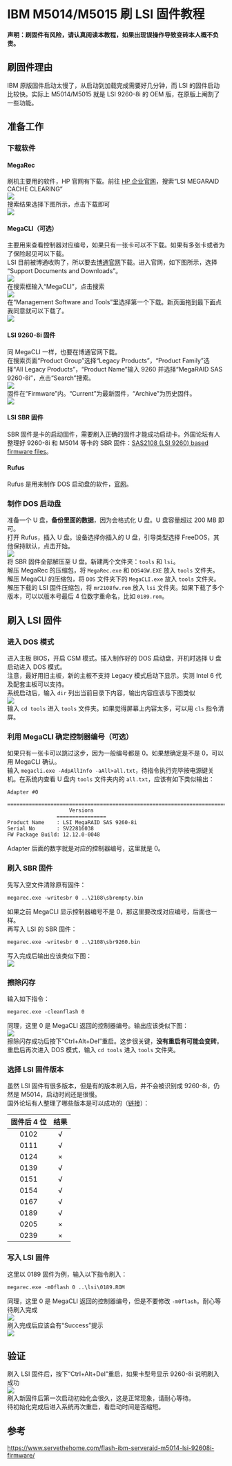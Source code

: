 # IBM M5014/M5015 刷 LSI 固件教程

**声明：刷固件有风险，请认真阅读本教程，如果出现误操作导致变砖本人概不负责。**

## 刷固件理由
IBM 原版固件启动太慢了，从启动到加载完成需要好几分钟，而 LSI 的固件启动比较快。实际上 M5014/M5015 就是 LSI 9260-8i 的 OEM 版，在原版上阉割了一些功能。

## 准备工作
### 下载软件
#### MegaRec
刷机主要用的软件，HP 官网有下载。前往 [HP 企业官网](https://support.hpe.com/)，搜索“LSI MEGARAID CACHE CLEARING”  
![](../img/hpe-search.png)  
搜索结果选择下图所示，点击下载即可  
![](../img/hpe-megarec.png)

#### MegaCLI（可选）
主要用来查看控制器对应编号，如果只有一张卡可以不下载。如果有多张卡或者为了保险起见可以下载。  
LSI 目前被博通收购了，所以要去[博通官网](https://www.broadcom.com/)下载。进入官网，如下图所示，选择 “Support Documents and Downloads”。  
![](../img/broadcom.png)  
在搜索框输入“MegaCLI”，点击搜索  
![](../img/broadcom-search.png)  
在“Management Software and Tools”里选择第一个下载。新页面拖到最下面点我同意就可以下载了。  
![](../img/broadcom-megacli.png)

#### LSI 9260-8i 固件
同 MegaCLI 一样，也要在博通官网下载。  
在搜索页面“Product Group”选择“Legacy Products”，“Product Family”选择“All Legacy Products”，“Product Name”输入 9260 并选择“MegaRAID SAS 9260-8i”，点击“Search”搜索。  
![](../img/broadcom-9260.png)  
固件在“Firmware”内。“Current”为最新固件，“Archive”为历史固件。  
![](../img/broadcom-fw.png)

#### LSI SBR 固件
SBR 固件是卡的启动固件，需要刷入正确的固件才能成功启动卡。外国论坛有人整理好 9260-8i 和 M5014 等卡的 SBR 固件：[SAS2108 (LSI 9260) based firmware files](https://forums.laptopvideo2go.com/topic/29166-sas2108-lsi-9260-based-firmware-files/)。

#### Rufus
Rufus 是用来制作 DOS 启动盘的软件，[官网](https://rufus.ie/)。

### 制作 DOS 启动盘
准备一个 U 盘，**备份里面的数据**，因为会格式化 U 盘。U 盘容量超过 200 MB 即可。  
打开 Rufus，插入 U 盘。设备选择你插入的 U 盘，引导类型选择 FreeDOS，其他保持默认，点击开始。  
![](../img/rufus.png)  
将 SBR 固件全部解压至 U 盘。新建两个文件夹：`tools` 和 `lsi`。  
解压 MegaRec 的压缩包，将 `MegaRec.exe` 和 `DOS4GW.EXE` 放入 `tools` 文件夹。  
解压 MegaCLI 的压缩包，将 `DOS` 文件夹下的 `MegaCLI.exe` 放入 `tools` 文件夹。  
解压下载的 LSI 固件压缩包，将 `mr2108fw.rom` 放入 `lsi` 文件夹。如果下载了多个版本，可以以版本号最后 4 位数字重命名，比如 `0189.rom`。

## 刷入 LSI 固件
### 进入 DOS 模式
进入主板 BIOS，开启 CSM 模式。插入制作好的 DOS 启动盘，开机时选择 U 盘启动进入 DOS 模式。  
注意，最好用旧主板，新的主板不支持 Legacy 模式启动下显示。实测 Intel 6 代及配套主板可以支持。  
系统启动后，输入 `dir` 列出当前目录下内容，输出内容应该与下图类似  
![](../img/dos-dir.jpg)  
输入 `cd tools` 进入 `tools` 文件夹。如果觉得屏幕上内容太多，可以用 `cls` 指令清屏。

### 利用 MegaCLI 确定控制器编号（可选）
如果只有一张卡可以跳过这步，因为一般编号都是 0。如果想确定是不是 0，可以用 MegaCLI 确认。  
输入 `megacli.exe -AdpAllInfo -aAll>all.txt`，待指令执行完毕按电源键关机。在系统内查看 U 盘内 `tools` 文件夹内的 `all.txt`，应该有如下类似输出：  
```
Adapter #0

==============================================================================
                    Versions
                ================
Product Name    : LSI MegaRAID SAS 9260-8i
Serial No       : SV22816038
FW Package Build: 12.12.0-0048
```
Adapter 后面的数字就是对应的控制器编号，这里就是 0。

### 刷入 SBR 固件
先写入空文件清除原有固件：  
```
megarec.exe -writesbr 0 ..\2108\sbrempty.bin
```
如果之前 MegaCLI 显示控制器编号不是 0，那这里要改成对应编号，后面也一样。  
再写入 LSI 的 SBR 固件：
```
megarec.exe -writesbr 0 ..\2108\sbr9260.bin
```
写入完成后输出应该类似下图：  
![](../img/dos-sbr.jpg)

### 擦除闪存
输入如下指令：
```
megarec.exe -cleanflash 0
```
同理，这里 0 是 MegaCLI 返回的控制器编号。输出应该类似下图：  
![](../img/dos-cleanflash.jpg)  
擦除闪存成功后按下“Ctrl+Alt+Del”重启。这步很关键，**没有重启有可能会变砖**。  
重启后再次进入 DOS 模式，输入 `cd tools` 进入 `tools` 文件夹。

### 选择 LSI 固件版本
虽然 LSI 固件有很多版本，但是有的版本刷入后，并不会被识别成 9260-8i，仍然是 M5014，启动时间还是很慢。  
国外论坛有人整理了哪些版本是可以成功的（[链接](https://forums.servethehome.com/index.php?threads/cross-flashing-an-ibm-m5014-to-lsi-9260.836/post-129624)）：

|固件后 4 位|结果|
|:-:|:-:|
|0102|√|
|0111|√|
|0124|×|
|0139|√|
|0151|√|
|0154|√|
|0167|√|
|0189|√|
|0205|×|
|0239|×|

### 写入 LSI 固件
这里以 0189 固件为例，输入以下指令刷入：
```
megarec.exe -m0flash 0 ..\lsi\0189.ROM
```
同理，这里 0 是 MegaCLI 返回的控制器编号，但是不要修改 `-m0flash`。耐心等待刷入完成  
![](../img/dos-m0flash.jpg)  
刷入完成后应该会有“Success”提示  
![](../img/dos-success.jpg)

## 验证
刷入 LSI 固件后，按下“Ctrl+Alt+Del”重启，如果卡型号显示 9260-8i 说明刷入成功  
![](../img/success.jpg)  
刷入新固件后第一次启动初始化会很久，这是正常现象，请耐心等待。  
待初始化完成后进入系统再次重启，看启动时间是否缩短。

## 参考
https://www.servethehome.com/flash-ibm-serveraid-m5014-lsi-92608i-firmware/
